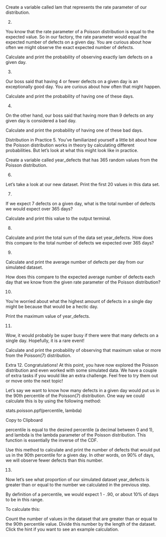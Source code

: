 
Create a variable called lam that represents the rate parameter of our distribution.

2.
You know that the rate parameter of a Poisson distribution is equal to the expected value. So in our factory, the rate parameter would equal the expected number of defects on a given day. You are curious about how often we might observe the exact expected number of defects.

Calculate and print the probability of observing exactly lam defects on a given day.

3.
Our boss said that having 4 or fewer defects on a given day is an exceptionally good day. You are curious about how often that might happen.

Calculate and print the probability of having one of these days.

4.
On the other hand, our boss said that having more than 9 defects on any given day is considered a bad day.

Calculate and print the probability of having one of these bad days.

Distribution in Practice
5.
You’ve familiarized yourself a little bit about how the Poisson distribution works in theory by calculating different probabilities. But let’s look at what this might look like in practice.

Create a variable called year_defects that has 365 random values from the Poisson distribution.

6.
Let’s take a look at our new dataset. Print the first 20 values in this data set.

7.
If we expect 7 defects on a given day, what is the total number of defects we would expect over 365 days?

Calculate and print this value to the output terminal.

8.
Calculate and print the total sum of the data set year_defects. How does this compare to the total number of defects we expected over 365 days?

9.
Calculate and print the average number of defects per day from our simulated dataset.

How does this compare to the expected average number of defects each day that we know from the given rate parameter of the Poisson distribution?

10.
You’re worried about what the highest amount of defects in a single day might be because that would be a hectic day.

Print the maximum value of year_defects.

11.
Wow, it would probably be super busy if there were that many defects on a single day. Hopefully, it is a rare event!

Calculate and print the probability of observing that maximum value or more from the Poisson(7) distribution.

Extra
12.
Congratulations! At this point, you have now explored the Poisson distribution and even worked with some simulated data. We have a couple of extra tasks if you would like an extra challenge. Feel free to try them out or move onto the next topic!

Let’s say we want to know how many defects in a given day would put us in the 90th percentile of the Poisson(7) distribution. One way we could calculate this is by using the following method:

stats.poisson.ppf(percentile, lambda) 

Copy to Clipboard

percentile is equal to the desired percentile (a decimal between 0 and 1), and lambda is the lambda parameter of the Poisson distribution. This function is essentially the inverse of the CDF.

Use this method to calculate and print the number of defects that would put us in the 90th percentile for a given day. In other words, on 90% of days, we will observe fewer defects than this number.

13.
Now let’s see what proportion of our simulated dataset year_defects is greater than or equal to the number we calculated in the previous step.

By definition of a percentile, we would expect 1 - .90, or about 10% of days to be in this range.

To calculate this:

Count the number of values in the dataset that are greater than or equal to the 90th percentile value.
Divide this number by the length of the dataset.
Click the hint if you want to see an example calculation.